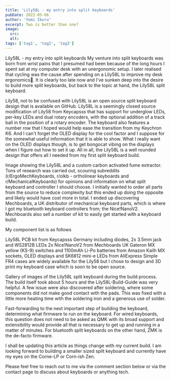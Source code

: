 ```yaml
---
title: 'Lily58L - my entry into split keyboards'
pubDate: 2022-05-06
author: 'Yomi Ikuru'
excerpt: Two is better than one?
image:
  src:
  alt:
tags: ['tag1', 'tag2', 'tag3']
---
```


Lily58L - my entry into split keyboards
My venture into split keyboards was born from wrist pains that I presumed had been because of the long hours I spent sat at my computer desk with an unergonomic setup. I later realised that cycling was the cause after spending on a Lily58L to improve my desk ergonomics🥲. It is clearly too late now and I've sunken deep into the desire to build more split keyboards, but back to the topic at hand, the Lily58L split keyboard.

Lily58, not to be confused with Lily58L is an open source split keyboard design that is available on GitHub. Lily58L is a seemingly closed source modification of Lily58 from Keycapsss that has support for underglow LEDs, per-key LEDs and dual rotary encoders, with the optional addition of a track ball in the position of a rotary encoder. The keyboard also features a number row that I hoped would help ease the transition from my Keychron K6. And I can't forget the OLED display for the cool factor and I suppose for the somewhat useful information that it is able to show. What I really want on the OLED displays though, is to get bongocat vibing on the displays when I figure out how to set it up. All in all, the Lily58L is a well rounded design that offers all I needed from my first split keyboard build.

Image showing the Lily58L and a custom carbon activated fume extractor.
Tons of research was carried out, scouring subreddits (r/ErgoMechKeyboards, r/olkb - ortholinear keyboards and r/MechanicalKeyboards) for opinions and information on what split keyboard and controller I should choose. I initially wanted to order all parts from the source to reduce complexity but this ended up doing the opposite and likely would have cost more in total. I ended up discovering Mechboards, a UK distributor of mechanical keyboard parts, which is where I got my bluetooth keyboard controllers from; the Nice!NanoV2. Mechboards also sell a number of kit to easily get started with a keyboard build.

My component list is as follows

Lily58L PCB kit from Keycapsss Germany including diodes, 2x 3.5mm jack and WS2812B LEDs
2x Nice!NanoV2 from Mechboards UK
Gateron MX yellow (KS-9) switches and 1100mAh Li-Po batteries from Amazon
Kailh MX sockets, OLED displays and SK6812 mini-e LEDs from AliExpress
Simple FR4 cases are widely available for the Lily58 but I chose to design and 3D print my keyboard case which is soon to be open source.

Gallery of images of the Lily58L split keyboard during the build process.
The build itself took about 5 hours and the Lily58L-Build-Guide was very helpful. A few issue were also discovered after soldering, where some components did not make good contact with the pads. This was fixed with a little more heating time with the soldering iron and a generous use of solder.

Fast-forwarding to the next important step of building the keyboard, determining what firmware to run on the keyboard. For wired keyboards, this question does not need to be asked as QMK with its broad support and extensibility would provide all that is necessary to get up and running in a matter of minutes. For bluetooth split keyboards on the other hand, ZMK is the de-facto firmware.

I shall be updating this article as things change with my current build. I am looking forward to building a smaller sized split keyboard and currently have my eyes on the Corne-LP or Corn-ish Zen.

Please feel free to reach out to me via the comment section below or via the contact page to discuss about keyboards or anything tech.
